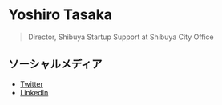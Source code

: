 # Yoshiro Tasaka

> Director, Shibuya Startup Support at Shibuya City Office

## ソーシャルメディア

- [Twitter](gumikillsyou)
- [LinkedIn](yoshiro-tasaka-1938a33b)

